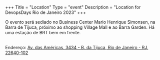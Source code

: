 +++
Title = "Location"
Type = "event"
Description = "Location for DevopsDays Rio de Janeiro 2023"
+++

O evento será sediado no Business Center Mario Henrique Simonsen, na Barra de Tijuca, próximo ao shopping Village Mall e ao Barra Garden. Há uma estação de BRT bem em frente.

<br>
Endereço: <a href="https://www.google.com/maps/place/MHS+Eventos/@-22.9996081,-43.3449226,15z/data=!4m6!3m5!1s0x9bda145b6d9b95:0x17384d1a2b5a08c!8m2!3d-22.9996081!4d-43.3449226!16s%2Fg%2F11ckkwq3dx">Av. das Américas, 3434 - B. da Tijuca, Rio de Janeiro - RJ, 22640-102</a>
<!-- Uncomment this only if you have set the coordinates for your location in the config yaml. Get Latitude and Longitude of a Point: http://itouchmap.com/latlong.html -->


<!-- Edit and uncomment to let people know what accessibility features you have available -->
<!-- 
    Example from Minneapolis 2020

    We offer wheelchair-designated spaces, chairs, and standing options (with tall tables) in the mainstage session room; a quiet room; bathrooms labeled according to the facilities they contain; professional live captioning of mainstage sessions; ingredient labeling (based on data provided when registering); and private space (upon request) for those nursing. We'd also be happy to accommodate any other accessibility needs upon request: {{< email_organizers >}}    
-->
